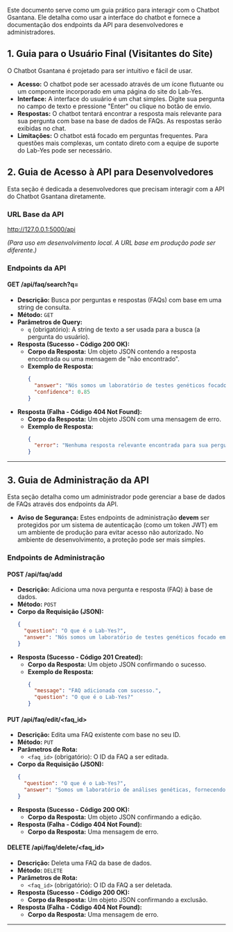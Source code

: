 Este documento serve como um guia prático para interagir com o Chatbot Gsantana. Ele detalha como usar a interface do chatbot e fornece a documentação dos endpoints da API para desenvolvedores e administradores.

## 1. Guia para o Usuário Final (Visitantes do Site)

O Chatbot Gsantana é projetado para ser intuitivo e fácil de usar.

* **Acesso:** O chatbot pode ser acessado através de um ícone flutuante ou um componente incorporado em uma página do site do Lab-Yes.
* **Interface:** A interface do usuário é um chat simples. Digite sua pergunta no campo de texto e pressione "Enter" ou clique no botão de envio.
* **Respostas:** O chatbot tentará encontrar a resposta mais relevante para sua pergunta com base na base de dados de FAQs. As respostas serão exibidas no chat.
* **Limitações:** O chatbot está focado em perguntas frequentes. Para questões mais complexas, um contato direto com a equipe de suporte do Lab-Yes pode ser necessário.

## 2. Guia de Acesso à API para Desenvolvedores

Esta seção é dedicada a desenvolvedores que precisam interagir com a API do Chatbot Gsantana diretamente.

### URL Base da API

http://127.0.0.1:5000/api

*(Para uso em desenvolvimento local. A URL base em produção pode ser diferente.)*

### Endpoints da API

#### **GET /api/faq/search?q=<query>**

* **Descrição:** Busca por perguntas e respostas (FAQs) com base em uma string de consulta.
* **Método:** `GET`
* **Parâmetros de Query:**
    * `q` (obrigatório): A string de texto a ser usada para a busca (a pergunta do usuário).
* **Resposta (Sucesso - Código 200 OK):**
    * **Corpo da Resposta:** Um objeto JSON contendo a resposta encontrada ou uma mensagem de "não encontrado".
    * **Exemplo de Resposta:**
        ```json
        {
          "answer": "Nós somos um laboratório de testes genéticos focado em saúde e bem-estar. Oferecemos uma variedade de testes para diversas necessidades.",
          "confidence": 0.85
        }
        ```
* **Resposta (Falha - Código 404 Not Found):**
    * **Corpo da Resposta:** Um objeto JSON com uma mensagem de erro.
    * **Exemplo de Resposta:**
        ```json
        {
          "error": "Nenhuma resposta relevante encontrada para sua pergunta."
        }
        ```

---

## 3. Guia de Administração da API

Esta seção detalha como um administrador pode gerenciar a base de dados de FAQs através dos endpoints da API.

* **Aviso de Segurança:** Estes endpoints de administração **devem** ser protegidos por um sistema de autenticação (como um token JWT) em um ambiente de produção para evitar acesso não autorizado. No ambiente de desenvolvimento, a proteção pode ser mais simples.

### Endpoints de Administração

#### **POST /api/faq/add**

* **Descrição:** Adiciona uma nova pergunta e resposta (FAQ) à base de dados.
* **Método:** `POST`
* **Corpo da Requisição (JSON):**
    ```json
    {
      "question": "O que é o Lab-Yes?",
      "answer": "Nós somos um laboratório de testes genéticos focado em saúde e bem-estar. Oferecemos uma variedade de testes para diversas necessidades."
    }
    ```
* **Resposta (Sucesso - Código 201 Created):**
    * **Corpo da Resposta:** Um objeto JSON confirmando o sucesso.
    * **Exemplo de Resposta:**
        ```json
        {
          "message": "FAQ adicionada com sucesso.",
          "question": "O que é o Lab-Yes?"
        }
        ```

#### **PUT /api/faq/edit/<faq_id>**

* **Descrição:** Edita uma FAQ existente com base no seu ID.
* **Método:** `PUT`
* **Parâmetros de Rota:**
    * `<faq_id>` (obrigatório): O ID da FAQ a ser editada.
* **Corpo da Requisição (JSON):**
    ```json
    {
      "question": "O que é o Lab-Yes?",
      "answer": "Somos um laboratório de análises genéticas, fornecendo serviços de teste para saúde e bem-estar."
    }
    ```
* **Resposta (Sucesso - Código 200 OK):**
    * **Corpo da Resposta:** Um objeto JSON confirmando a edição.
* **Resposta (Falha - Código 404 Not Found):**
    * **Corpo da Resposta:** Uma mensagem de erro.

#### **DELETE /api/faq/delete/<faq_id>**

* **Descrição:** Deleta uma FAQ da base de dados.
* **Método:** `DELETE`
* **Parâmetros de Rota:**
    * `<faq_id>` (obrigatório): O ID da FAQ a ser deletada.
* **Resposta (Sucesso - Código 200 OK):**
    * **Corpo da Resposta:** Um objeto JSON confirmando a exclusão.
* **Resposta (Falha - Código 404 Not Found):**
    * **Corpo da Resposta:** Uma mensagem de erro.

---